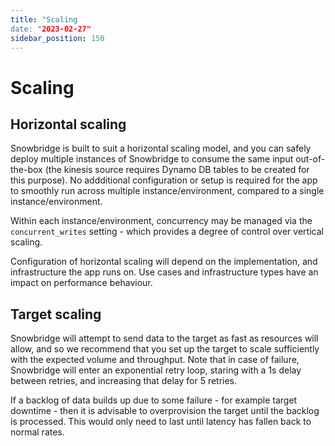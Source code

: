 ```yaml
---
title: "Scaling
date: "2023-02-27"
sidebar_position: 150
---
```


# Scaling

## Horizontal scaling

Snowbridge is built to suit a horizontal scaling model, and you can safely deploy multiple instances of Snowbridge to consume the same input out-of-the-box (the kinesis source requires Dynamo DB tables to be created for this purpose). No addditional configuration or setup is required for the app to smoothly run across multiple instance/environment, compared to a single instance/environment.

Within each instance/environment, concurrency may be managed via the `concurrent_writes` setting - which provides a degree of control over vertical scaling.

Configuration of horizontal scaling will depend on the implementation, and infrastructure the app runs on. Use cases and infrastructure types have an impact on performance behaviour.

## Target scaling

Snowbridge will attempt to send data to the target as fast as resources will allow, and so we recommend that you set up the target to scale sufficiently with the expected volume and throughput. Note that in case of failure, Snowbridge will enter an exponential retry loop, staring with a 1s delay between retries, and increasing that delay for 5 retries.

If a backlog of data builds up due to some failure - for example target downtime - then it is advisable to overprovision the target until the backlog is processed. This would only need to last until latency has fallen back to normal rates.
